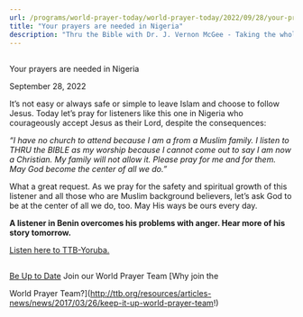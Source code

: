 ```yaml
---
url: /programs/world-prayer-today/world-prayer-today/2022/09/28/your-prayers-are-needed-in-nigeria
title: "Your prayers are needed in Nigeria"
description: "Thru the Bible with Dr. J. Vernon McGee - Taking the whole Word to the whole world"
---
```







## 
 Your prayers are needed in Nigeria


September 28, 2022




It’s not easy or always safe or simple to leave Islam and choose to follow Jesus. Today let’s pray for listeners like this one in Nigeria who courageously accept Jesus as their Lord, despite the consequences:

*“I have no church to attend because I am a from a Muslim family. I listen to THRU the BIBLE as my worship because I cannot come out to say I am now a Christian. My family will not allow it. Please pray for me and for them. May God become the center of all we do.”*

What a great request. As we pray for the safety and spiritual growth of this listener and all those who are Muslim background believers, let’s ask God to be at the center of all we do, too. May His ways be ours every day.

**A listener in Benin overcomes his problems with anger. Hear more of his story tomorrow.**

[Listen here to TTB-Yoruba.](https://ttb.twr.org/home/day,0423/language,YOR)







## 




[Be Up to Date](http://feeds.feedburner.com/WorldPrayerToday "World Prayer Today RSS Feed")
Join our World Prayer Team
[Why join the  

World Prayer Team?](http://ttb.org/resources/articles-news/news/2017/03/26/keep-it-up-world-prayer-team!)




